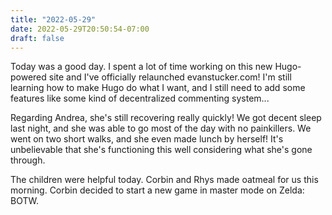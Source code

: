 ```yaml
---
title: "2022-05-29"
date: 2022-05-29T20:50:54-07:00
draft: false
---
```

Today was a good day. I spent a lot of time working on this new Hugo-powered site and I've officially relaunched evanstucker.com! I'm still learning how to make Hugo do what I want, and I still need to add some features like some kind of decentralized commenting system...

Regarding Andrea, she's still recovering really quickly! We got decent sleep last night, and she was able to go most of the day with no painkillers. We went on two short walks, and she even made lunch by herself! It's unbelievable that she's functioning this well considering what she's gone through.

The children were helpful today. Corbin and Rhys made oatmeal for us this morning. Corbin decided to start a new game in master mode on Zelda: BOTW. 
